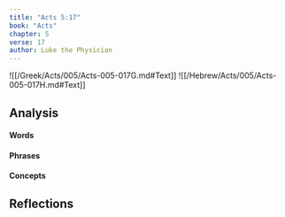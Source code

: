 ```yaml
---
title: "Acts 5:17"
book: "Acts"
chapter: 5
verse: 17
author: Luke the Physician
---
```

![[/Greek/Acts/005/Acts-005-017G.md#Text]]
![[/Hebrew/Acts/005/Acts-005-017H.md#Text]]

## Analysis

#### Words

#### Phrases

#### Concepts

## Reflections
